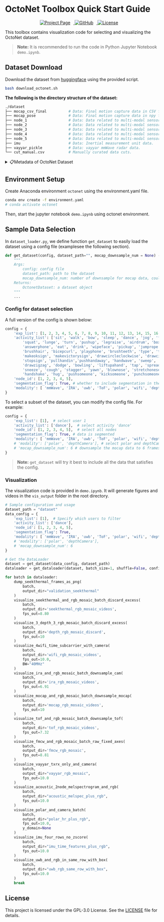 # OctoNet Toolbox Quick Start Guide
<div style="text-align:center;">
  <a href="https://aiot-lab.github.io/OctoNet/" target="_blank">
    <img src="https://img.shields.io/badge/Project%20Page-Visit-blue" alt="Project Page" style="margin-right:10px;">
  </a>
  <a href="https://github.com/aiot-lab/OctoNet" target="_blank">
    <img src="https://img.shields.io/badge/GitHub-Visit-lightgrey" alt="GitHub" style="margin-right:10px;">
  </a>
  <a href="https://img.shields.io/badge/License-GPLv3-blue.svg" alt="License" style="margin-right:10px;">
    <img src="https://img.shields.io/badge/License-GPLv3-blue.svg" alt="License" style="margin-right:10px;">
  </a>
</div>

This toolbox contains visualization code for selecting and visualizing the OctoNet dataset.

> **Note:** It is recommended to run the code in Python Jupyter Notebook `demo.ipynb`.

## Dataset Download
Download the dataset from [huggingface](https://huggingface.co/datasets/hku-aiot/OctoNet) using the provided script.

```bash
bash download_octonet.sh
```

**The following is the directory structure of the dataset:**
```bash
./dataset
├── mocap_csv_final          # Data: Final motion capture data in CSV format.
├── mocap_pose               # Data: Final motion capture data in npy format.
├── node_1                   # Data: Data related to multi-modal sensor node 1.
├── node_2                   # Data: Data related to multi-modal sensor node 2.
├── node_3                   # Data: Data related to multi-modal sensor node 3.
├── node_4                   # Data: Data related to multi-modal sensor node 4.
├── node_5                   # Data: Data related to multi-modal sensor node 5.
├── imu                      # Data: Inertial measurement unit data.
├── vayyar_pickle            # Data: vayyar mmWave radar data.
└── cut_manual.csv           # Manually curated data cuts.
```

<details>
<summary>📋Metadata of OctoNet Dataset</summary>
Note: <br>
1. Gender is denoted by male (M) and female (F). PA&F indicates that a subject performed both Programmed Aerobics and Freestyle. The asterisk (*) marks subjects who performed only Programmed Aerobics (no Freestyle). <br>
2. For Exp ID, Scene 1: 1-99, Scene 2: 101-199, Scene 3: 201-299. <br>

| User (Gender) | Exp ID                   | Scene 1: Activity IDs | Scene 1: PA&F | Scene 2: Activity IDs | Scene 2: PA&F | Scene 3: Activity IDs   | Scene 3: PA&F |
|---------------|--------------------------|:---------------------:|:-------------:|:---------------------:|:-------------:|:-----------------------:|:-------------:|
| 1 (M)         | 1, 11, 101, 201          | all 62                | ✓             | 1–23                  |               | 1–23, 57–62             | ✓*            |
| 2 (M)         | 2, 12, 102, 112, 202     | all 62                | ✓             | 9–29                  | ✓             | 9–29                    |               |
| 3 (M)         | 3, 13, 113, 213          | all 62                | ✓             |                       | ✓             |                         | ✓             |
| 4 (F)         | 4, 14, 104, 114, 204     | all 62                | ✓             | 30–56                 | ✓             | 30–56                   |               |
| 5 (M)         | 5, 15, 115, 215          | all 62                | ✓             |                       | ✓             |                         | ✓             |
| 6 (F)         | 6, 16                    | all 62                | ✓             |                       |               |                         |               |
| 7 (M)         | 7, 17, 117, 217          | all 62                | ✓             |                       | ✓             |                         | ✓             |
| 8 (M)         | 8, 18, 108, 118          | all 62                | ✓             | 24–62                 | ✓             | 24–62                   |               |
| 9 (M)         | 9                        | all 62                |               |                       |               |                         |               |
| 10 (M)        | 10, 20, 120, 220         | all 62                | ✓             |                       | ✓             |                         | ✓             |
| 11 (F)        | 21                       |                       | ✓             |                       |               |                         |               |
| 12 (M)        | 22                       |                       | ✓             |                       |               |                         |               |
| 13 (F)        | 23                       |                       | ✓             |                       |               |                         |               |
| 14 (M)        | 24                       |                       | ✓             |                       |               |                         |               |
| 15 (F)        | 25                       |                       | ✓             |                       |               |                         |               |
| 16 (F)        | 26                       |                       | ✓             |                       |               |                         |               |
| 17 (F)        | 27                       |                       | ✓             |                       |               |                         |               |
| 18 (F)        | 28                       |                       | ✓             |                       |               |                         |               |
| 19 (F)        | 29                       |                       | ✓             |                       |               |                         |               |
| 20 (F)        | 30, 230                  |                       | ✓             |                       |               |                         | ✓             |
| 21 (M)        | 31                       |                       | ✓             |                       |               |                         |               |
| 22 (M)        | 32                       |                       | ✓             |                       |               |                         |               |
| 23 (F)        | 33                       |                       | ✓             |                       |               |                         |               |
| 24 (M)        | 34                       |                       | ✓             |                       |               |                         |               |
| 25 (M)        | 35                       |                       | ✓             |                       |               |                         |               |
| 26 (M)        | 36                       |                       | ✓             |                       |               |                         |               |
| 27 (M)        | 37                       |                       | ✓             |                       |               |                         |               |
| 28 (F)        | 38                       |                       | ✓             |                       |               |                         |               |
| 29 (F)        | 39                       |                       | ✓             |                       |               |                         |               |
| 30 (M)        | 40                       |                       | ✓             |                       |               |                         |               |
| 31 (M)        | 41                       |                       | ✓             |                       |               |                         |               |
| 32 (F)        | 42                       |                       | ✓             |                       |               |                         |               |
| 33 (F)        | 43                       |                       | ✓             |                       |               |                         |               |
| 34 (F)        | 44                       |                       | ✓             |                       |               |                         |               |
| 35 (M)        | 45                       |                       | ✓             |                       |               |                         |               |
| 36 (M)        | 46                       |                       | ✓             |                       |               |                         |               |
| 37 (M)        | 47                       |                       | ✓             |                       |               |                         |               |
| 38 (F)        | 48                       |                       | ✓             |                       |               |                         |               |
| 39 (F)        | 49                       |                       | ✓             |                       |               |                         |               |
| 40 (M)        | 111, 211                 |                       |               | 1–8                   | ✓             | 1–8                     | ✓             |
| 41 (F)        | 121, 221                 |                       |               |                       | ✓             |                         | ✓             |
</details>


## Environment Setup
Create Anaconda environment `octonet` using the environment.yaml file.

```bash
conda env create -f environment.yaml
# conda activate octonet
```

Then, start the jupyter notebook `demo.ipynb` using octonet environment.

## Sample Data Selection
In `dataset_loader.py`, we define function `get_dataset` to easily load the dataset using a config file (examplesee the following section).

```python
def get_dataset(config, dataset_path="", mocap_downsample_num = None) -> OctonetDataset:
    """
    Args:
        config: config file
        dataset_path: path to the dataset
        mocap_downsample_num: number of downsample for mocap data, could be shadowed by config['mocap_downsample_num']
    Returns:
        OctonetDataset: a dataset object
    """
    ...
```

### Config for dataset selection
A full version of the config is shown below:
```python
config = {
    'exp_list': [1, 2, 3, 4, 5, 6, 7, 8, 9, 10, 11, 12, 13, 14, 15, 16, 17, 18, 20, 21, 22, 23, 24, 25, 26, 27, 28, 29, 30, 31, 32, 33, 34, 35, 36, 37, 38, 39, 40, 41, 42, 43, 44, 45, 46, 47, 48, 49, 101, 102, 104, 108, 111, 112, 113, 114, 115, 117, 118, 120, 121, 201, 202, 204, 208, 211, 213, 215, 217, 220, 221, 230] # all subjects list
    'activity_list': ['sit', 'walk', 'bow', 'sleep', 'dance', 'jog', 'falldown', 'jump', 'jumpingjack', 'thunmbup'
        'squat', 'lunge', 'turn', 'pushup', 'legraise', 'airdrum', 'boxing', 'shakehead',
        'answerphone', 'eat', 'drink', 'wipeface', 'pickup', 'jumprope', 'moppingfloor',
        'brushhair', 'bicepcurl', 'playphone', 'brushteeth', 'type', 'thumbup',
        'makeoksign', 'makevictorysign', 'drawcircleclockwise', 'drawcirclecounterclockwise',
        'stopsign', 'pullhandin','pushhandaway', 'handwave', 'sweep', 'clap', 'slide',
        'drawzigzag', 'dodge', 'bowling', 'liftupahand', 'tap', 'spreadandpinch', 'drawtriangle',
        'sneeze', 'cough', 'stagger', 'yawn', 'blownose', 'stretchoneself', 'touchface',
        'handshake', 'hug', 'pushsomeone', 'kicksomeone', 'punchsomeone', 'conversation', 'gym', 'freestyle'],  # Specify which activities to filter
    'node_id': [1, 2, 3, 4, 5], 
    'segmentation_flag': True, # whether to include segmentation in the dataset
    'modality': [ 'mmWave', 'IRA', 'uwb', 'ToF', 'polar', 'wifi', 'depthCamera', 'seekThermal','acoustic', 'imu', 'vayyar', 'mocap'] # depthCamera is RGB-D camera
}
```

To select a subset of the dataset, you can modify the config file. For example:
```python
config = {
    'exp_list': [1],  # select user 1
    'activity_list': ['dance'],  # select activity 'dance'
    'node_id': [1, 2, 3, 4, 5],  # select all nodes
    'segmentation_flag': True, # data is segmented
    'modality': [ 'mmWave', 'IRA', 'uwb', 'ToF', 'polar', 'wifi', 'depthCamera', 'seekThermal','acoustic', 'imu', 'vayyar', 'mocap'], # select all modalities
    # 'modality': ['polar', 'depthCamera'], # select polar and depthCamera modalities
    # 'mocap_downsample_num': 6 # downsample the mocap data to 6 frames per second
}
```

> **Note:** `get_dataset` will try it best to include all the data that satisfies the config.

### Visualization
The visualization code is provided in `demo.ipynb`. It will generate figures and videos in the `vis_output` folder in the root directory.

```python
# Sample configuration and usage
dataset_path = "dataset"
data_config = {
    'exp_list': [1],  # Specify which users to filter
    'activity_list': ['dance'],  
    'node_id': [1, 2, 3, 4, 5], 
    'segmentation_flag': True,
    'modality': [ 'mmWave', 'IRA', 'uwb', 'ToF', 'polar', 'wifi', 'depthCamera', 'seekThermal','acoustic', 'imu', 'vayyar', 'mocap'],
    # 'modality': ['polar', 'depthCamera'],
    # 'mocap_downsample_num': 6
}

# Get the DataLoader
dataset = get_dataset(data_config, dataset_path)
dataloader = get_dataloader(dataset, batch_size=1, shuffle=False, config=data_config)

for batch in dataloader:
    dump_seekthermal_frames_as_png(
        batch, 
        output_dir="validation_seekthermal"
    )
    visualize_seekthermal_and_rgb_mosaic_batch_discard_excess(
        batch,
        output_dir='seekthermal_rgb_mosaic_videos',
        fps_out=8.80
    )
    visualize_3_depth_3_rgb_mosaic_batch_discard_excess(
        batch,
        output_dir='depth_rgb_mosaic_discard',
        fps_out=10
    )
    visualize_4wifi_time_subcarrier_with_camera(
        batch,
        output_dir='wifi_rgb_mosaic_videos',
        fps_out=10.0,
        BW="40MHz"
    )
    visualize_ira_and_rgb_mosaic_batch_downsample_cam(
        batch,
        output_dir='ira_rgb_mosaic_videos',
        fps_out=6.91
    )
    visualize_mocap_and_rgb_mosaic_batch_downsample_mocap(
        batch,
        output_dir='mocap_rgb_mosaic_videos',
        fps_out=10
    )
    visualize_tof_and_rgb_mosaic_batch_downsample_tof(
        batch,
        output_dir='tof_rgb_mosaic_videos',
        fps_out=7.32
    )
    visualize_fmcw_and_rgb_mosaic_batch_raw_fixed_axes(
        batch,
        output_dir='fmcw_rgb_mosaic',
        fps_out=8.81
    )
    visualize_vayyar_txrx_only_and_camera(
        batch,
        output_dir="vayyar_rgb_mosaic",
        fps_out=10.0
    )
    visualize_acoustic_2node_melspectrogram_and_rgb(
        batch,
        output_dir="acoustic_melspec_plus_rgb",
        fps_out=10.0
    )
    visualize_polar_and_camera_batch(
        batch,
        output_dir="polar_hr_plus_rgb",
        fps_out=10.0,
        y_domain=None
    )
    visualize_imu_four_rows_no_zscore(
        batch,
        output_dir="imu_time_features_plus_rgb",
        fps_out=10.0
    )
    visualize_uwb_and_rgb_in_same_row_with_box(
        batch,
        output_dir="uwb_rgb_same_row_with_box",
        fps_out=10.0
    )
    break
```

## License
This project is licensed under the GPL-3.0 License. See the [LICENSE](./LICENSE) file for details.
